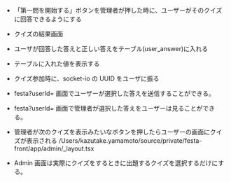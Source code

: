 - 「第一問を開始する」ボタンを管理者が押した時に、ユーザーがそのクイズに回答できるようにする
- クイズの結果画面
- ユーザが回答した答えと正しい答えをテーブル(user_answer)に入れる
- テーブルに入れた値を表示する
- クイズ参加時に、socket-io の UUID をユーザに振る
- festa?userId= 画面でユーザーが選択した答えを送信することができる。
- festa?userId= 画面で管理者が選択した答えをユーザーは見ることができる。

- 管理者が次のクイズを表示みたいなボタンを押したらユーザーの画面にクイズが表示される
  /Users/kazutake.yamamoto/source/private/festa-front/app/admin/\_layout.tsx
- Admin 画面は実際にクイズをするときに出題するクイズを選択するだけにする。
